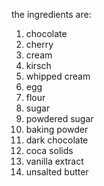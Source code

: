 the ingredients are:
1. chocolate
2. cherry
3. cream
4. kirsch
5. whipped cream
6. egg
7. flour
8. sugar
9. powdered sugar 
10. baking powder
11. dark chocolate
12. coca solids
13. vanilla extract
14. unsalted butter